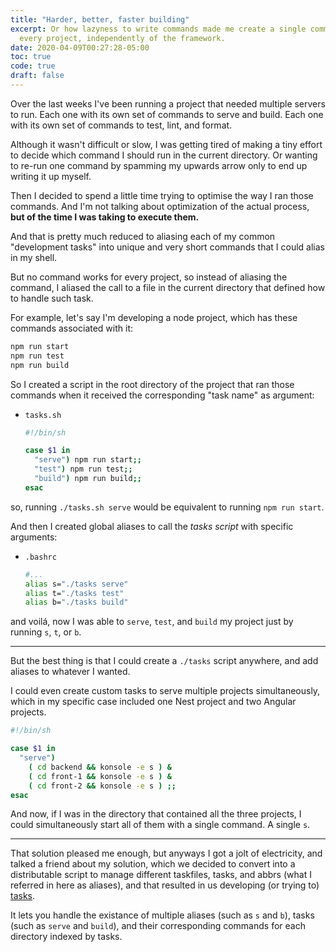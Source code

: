 ```yaml
---
title: "Harder, better, faster building"
excerpt: Or how lazyness to write commands made me create a single command for
  every project, independently of the framework.
date: 2020-04-09T00:27:28-05:00
toc: true
code: true
draft: false
---
```


Over the last weeks I've been running a project that needed multiple servers to
run. Each one with its own set of commands to serve and build. Each one with its
own set of commands to test, lint, and format.

Although it wasn't difficult or slow, I was getting tired of making a tiny
effort to decide which command I should run in the current directory. Or wanting
to re-run one command by spamming my upwards arrow only to end up writing it up
myself.

Then I decided to spend a little time trying to optimise the way I ran those
commands. And I'm not talking about optimization of the actual process, **but of
the time I was taking to execute them.**

And that is pretty much reduced to aliasing each of my common "development
tasks" into unique and very short commands that I could alias in my shell.

But no command works for every project, so instead of aliasing the command, I
aliased the call to a file in the current directory that defined how to handle
such task.

For example, let's say I'm developing a node project, which has these commands
associated with it:

```sh
npm run start
npm run test
npm run build
```

So I created a script in the root directory of the project that ran those
commands when it received the corresponding "task name" as argument:

- `tasks.sh`

  ```sh
  #!/bin/sh

  case $1 in
    "serve") npm run start;;
    "test") npm run test;;
    "build") npm run build;;
  esac
  ```

so, running `./tasks.sh serve` would be equivalent to running `npm run start`.

And then I created global aliases to call the _tasks script_ with specific
arguments:

- `.bashrc`

  ```sh
  #...
  alias s="./tasks serve"
  alias t="./tasks test"
  alias b="./tasks build"
  ```

and voilá, now I was able to `serve`, `test`, and `build` my project just by
running `s`, `t`, or `b`.

---

But the best thing is that I could create a `./tasks` script anywhere, and add
aliases to whatever I wanted.

I could even create custom tasks to serve multiple projects simultaneously,
which in my specific case included one Nest project and two Angular projects.

```sh
#!/bin/sh

case $1 in
  "serve")
    ( cd backend && konsole -e s ) &
    ( cd front-1 && konsole -e s ) &
    ( cd front-2 && konsole -e s ) ;;
esac
```

And now, if I was in the directory that contained all the three projects, I
could simultaneously start all of them with a single command. A single `s`.

---

That solution pleased me enough, but anyways I got a jolt of electricity, and
talked a friend about my solution, which we decided to convert into a
distributable script to manage different taskfiles, tasks, and abbrs (what I
referred in here as aliases), and that resulted in us developing (or trying to)
[tasks].

It lets you handle the existance of multiple aliases (such as `s` and `b`),
tasks (such as `serve` and `build`), and their corresponding commands for each
directory indexed by tasks.

[tasks]: https://github.com/daque-dev/tasks.sh
